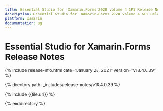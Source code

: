 ```yaml
---
title: Essential Studio for  Xamarin.Forms 2020 volume 4 SP1 Release Notes  
description: Essential Studio for  Xamarin.Forms 2020 volume 4 SP1 Release Notes  
platform: xamarin
documentation: ug
---
```


# Essential Studio for  Xamarin.Forms  Release Notes  

{% include release-info.html date="January 28, 2021"  version="v18.4.0.39" %} 


{% directory path: _includes/release-notes/v18.4.0.39 %}

{% include {{file.url}} %}

{% enddirectory %}